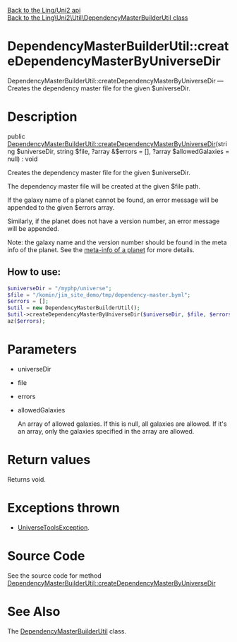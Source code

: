 [Back to the Ling/Uni2 api](https://github.com/lingtalfi/Uni2/blob/master/doc/api/Ling/Uni2.md)<br>
[Back to the Ling\Uni2\Util\DependencyMasterBuilderUtil class](https://github.com/lingtalfi/Uni2/blob/master/doc/api/Ling/Uni2/Util/DependencyMasterBuilderUtil.md)


DependencyMasterBuilderUtil::createDependencyMasterByUniverseDir
================



DependencyMasterBuilderUtil::createDependencyMasterByUniverseDir — Creates the dependency master file for the given $universeDir.




Description
================


public [DependencyMasterBuilderUtil::createDependencyMasterByUniverseDir](https://github.com/lingtalfi/Uni2/blob/master/doc/api/Ling/Uni2/Util/DependencyMasterBuilderUtil/createDependencyMasterByUniverseDir.md)(string $universeDir, string $file, ?array &$errors = [], ?array $allowedGalaxies = null) : void




Creates the dependency master file for the given $universeDir.

The dependency master file will be created at the given $file path.

If the galaxy name of a planet cannot be found, an error message will be appended
to the given $errors array.

Similarly, if the planet does not have a version number, an error message will be appended.



Note: the galaxy name and the version number should be found in the meta info of the planet.
See the [meta-info of a planet](https://github.com/lingtalfi/Uni2/blob/master/README.md#meta-infobyml) for more details.



How to use:
------------
```php
$universeDir = "/myphp/universe";
$file = "/komin/jin_site_demo/tmp/dependency-master.byml";
$errors = [];
$util = new DependencyMasterBuilderUtil();
$util->createDependencyMasterByUniverseDir($universeDir, $file, $errors);
az($errors);
```




Parameters
================


- universeDir

    

- file

    

- errors

    

- allowedGalaxies

    An array of allowed galaxies. If this is null, all galaxies are allowed.
If it's an array, only the galaxies specified in the array are allowed.


Return values
================

Returns void.


Exceptions thrown
================

- [UniverseToolsException](https://github.com/lingtalfi/UniverseTools/blob/master/doc/api/Ling/UniverseTools/Exception/UniverseToolsException.md).&nbsp;







Source Code
===========
See the source code for method [DependencyMasterBuilderUtil::createDependencyMasterByUniverseDir](https://github.com/lingtalfi/Uni2/blob/master/Util/DependencyMasterBuilderUtil.php#L66-L115)


See Also
================

The [DependencyMasterBuilderUtil](https://github.com/lingtalfi/Uni2/blob/master/doc/api/Ling/Uni2/Util/DependencyMasterBuilderUtil.md) class.



